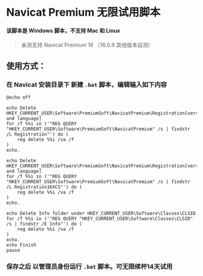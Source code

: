 # Navicat Premium 无限试用脚本 

#### 该脚本是 Windows 脚本，不支持 Mac 和 Linux

> 亲测支持 Navicat Premium 16 （16.0.9 其他版本自测）

## 使用方式：

### 在 Navicat 安装目录下 新建 `.bat` 脚本，编辑输入如下内容

```shell
@echo off
 
echo Delete HKEY_CURRENT_USER\Software\PremiumSoft\NavicatPremium\Registration[version and language]
for /f %%i in ('"REG QUERY "HKEY_CURRENT_USER\Software\PremiumSoft\NavicatPremium" /s | findstr /L Registration"') do (
    reg delete %%i /va /f
)
echo.

echo Delete HKEY_CURRENT_USER\Software\PremiumSoft\NavicatPremium\Registration[version and language]
for /f %%i in ('"REG QUERY "HKEY_CURRENT_USER\Software\PremiumSoft\NavicatPremium" /s | findstr /L Registration16XCS"') do (
    reg delete %%i /va /f
)
echo.
 
echo Delete Info folder under HKEY_CURRENT_USER\Software\Classes\CLSID
for /f %%i in ('"REG QUERY "HKEY_CURRENT_USER\Software\Classes\CLSID" /s | findstr /E Info"') do (
    reg delete %%i /va /f
)
echo.
echo Finish
pause
```

### 保存之后 以管理员身份运行 `.bat` 脚本。可无限续杯14天试用
